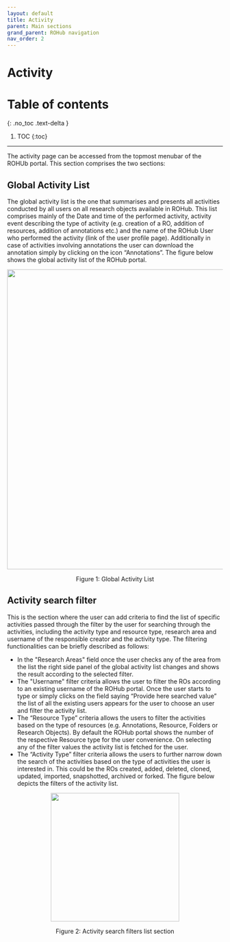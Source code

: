 ```yaml
---
layout: default
title: Activity
parent: Main sections
grand_parent: ROHub navigation
nav_order: 2
---
```

# Activity 
# Table of contents
{: .no_toc .text-delta }

1. TOC
{:toc}

---

The activity page  can be accessed from the topmost menubar of the ROHUb portal. This section comprises the two sections:
## Global Activity List
The global activity list is the one that summarises and presents all activities conducted by all users on all research objects available in ROHub. This list comprises mainly of the Date and time of the performed activity, activity event describing the type of activity (e.g. creation of a RO, addition of resources, addition of annotations etc.) and the name of the ROHub User who performed the activity (link of the user profile page). Additionally in case of activities involving annotations the user can download the annotation simply by clicking on the icon “Annotations”. The figure below shows the global activity list of the ROHub portal.

<p align="center"> <img src="https://box.psnc.pl/f/1c8128077b/?raw=1" width="700"> </p>
<div align="center"> Figure 1: Global Activity List </div>

## Activity search filter
This is the section where the user can add criteria to find the list of specific activities passed through the filter by the user for searching through the activities, including the activity type and resource type, research area and username of the responsible creator and the activity type. The filtering functionalities can be briefly described as follows:
* In the "Research Areas" field once the user checks any of the area from the list the right side panel of the global activity list changes and shows the result according to the selected filter.
* The "Username" filter criteria allows the user to filter the ROs according to an existing username of the ROHub portal. Once the user starts to type or simply clicks on the field saying “Provide here searched value” the list of all the existing users appears for the user to choose an user and filter the activity list.
* The “Resource Type” criteria allows the users to filter the activities based on the type of resources (e.g. Annotations, Resource, Folders or Research Objects). By default the ROHub portal shows the number of the respective Resource type for the user convenience. On selecting any of the filter values the activity list is fetched for the user.
* The “Activity Type” filter criteria allows the users to further narrow down the search of the activities based on the type of activities the user is interested in. This could be the ROs created, added, deleted, cloned, updated, imported, snapshotted, archived or forked.
The figure below depicts the filters of the activity list.

<p align="center"> <img src="https://box.psnc.pl/f/2dd230576a/?raw=1" width="300"> </p>
<div align="center"> Figure 2: Activity search filters list section </div>
